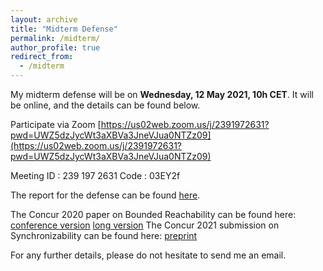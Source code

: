 ```yaml
---
layout: archive
title: "Midterm Defense"
permalink: /midterm/
author_profile: true
redirect_from:
  - /midterm
---
```


My midterm defense will be on **Wednesday, 12 May 2021, 10h CET**. It will be online, and the details can be found below.

Participate via Zoom
[https://us02web.zoom.us/j/2391972631?pwd=UWZ5dzJycWt3aXBVa3JneVJua0NTZz09](https://us02web.zoom.us/j/2391972631?pwd=UWZ5dzJycWt3aXBVa3JneVJua0NTZz09)

Meeting ID : 239 197 2631
Code : 03EY2f

The report for the defense can be found [here](midterm/Amrita_report.pdf).

The Concur 2020 paper on Bounded Reachability can be found here: [conference version](midterm/concur-conf-version.pdf) [long version](midterm/concur-long-version-2020.pdf)
The Concur 2021 submission on Synchronizability can be found here: [preprint](midterm/concur2021.pdf)

For any further details, please do not hesitate to send me an email.

